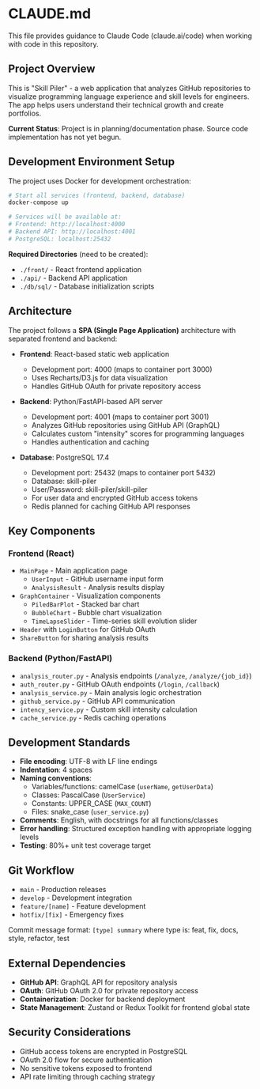# CLAUDE.md

This file provides guidance to Claude Code (claude.ai/code) when working with code in this repository.

## Project Overview

This is "Skill Piler" - a web application that analyzes GitHub repositories to visualize programming language experience and skill levels for engineers. The app helps users understand their technical growth and create portfolios.

**Current Status**: Project is in planning/documentation phase. Source code implementation has not yet begun.

## Development Environment Setup

The project uses Docker for development orchestration:

```bash
# Start all services (frontend, backend, database)
docker-compose up

# Services will be available at:
# Frontend: http://localhost:4000
# Backend API: http://localhost:4001  
# PostgreSQL: localhost:25432
```

**Required Directories** (need to be created):
- `./front/` - React frontend application
- `./api/` - Backend API application  
- `./db/sql/` - Database initialization scripts

## Architecture

The project follows a **SPA (Single Page Application)** architecture with separated frontend and backend:

- **Frontend**: React-based static web application 
  - Development port: 4000 (maps to container port 3000)
  - Uses Recharts/D3.js for data visualization
  - Handles GitHub OAuth for private repository access

- **Backend**: Python/FastAPI-based API server
  - Development port: 4001 (maps to container port 3001)
  - Analyzes GitHub repositories using GitHub API (GraphQL)
  - Calculates custom "intensity" scores for programming languages
  - Handles authentication and caching

- **Database**: PostgreSQL 17.4
  - Development port: 25432 (maps to container port 5432)
  - Database: skill-piler
  - User/Password: skill-piler/skill-piler
  - For user data and encrypted GitHub access tokens
  - Redis planned for caching GitHub API responses

## Key Components

### Frontend (React)
- `MainPage` - Main application page
  - `UserInput` - GitHub username input form
  - `AnalysisResult` - Analysis results display
- `GraphContainer` - Visualization components
  - `PiledBarPlot` - Stacked bar chart
  - `BubbleChart` - Bubble chart visualization
  - `TimeLapseSlider` - Time-series skill evolution slider
- `Header` with `LoginButton` for GitHub OAuth
- `ShareButton` for sharing analysis results

### Backend (Python/FastAPI)
- `analysis_router.py` - Analysis endpoints (`/analyze`, `/analyze/{job_id}`)
- `auth_router.py` - GitHub OAuth endpoints (`/login`, `/callback`) 
- `analysis_service.py` - Main analysis logic orchestration
- `github_service.py` - GitHub API communication
- `intency_service.py` - Custom skill intensity calculation
- `cache_service.py` - Redis caching operations

## Development Standards

- **File encoding**: UTF-8 with LF line endings
- **Indentation**: 4 spaces
- **Naming conventions**:
  - Variables/functions: camelCase (`userName`, `getUserData`)
  - Classes: PascalCase (`UserService`)
  - Constants: UPPER_CASE (`MAX_COUNT`)
  - Files: snake_case (`user_service.py`)
- **Comments**: English, with docstrings for all functions/classes
- **Error handling**: Structured exception handling with appropriate logging levels
- **Testing**: 80%+ unit test coverage target

## Git Workflow

- `main` - Production releases
- `develop` - Development integration
- `feature/[name]` - Feature development
- `hotfix/[fix]` - Emergency fixes

Commit message format: `[type] summary` where type is: feat, fix, docs, style, refactor, test

## External Dependencies

- **GitHub API**: GraphQL API for repository analysis
- **OAuth**: GitHub OAuth 2.0 for private repository access
- **Containerization**: Docker for backend deployment
- **State Management**: Zustand or Redux Toolkit for frontend global state

## Security Considerations

- GitHub access tokens are encrypted in PostgreSQL
- OAuth 2.0 flow for secure authentication
- No sensitive tokens exposed to frontend
- API rate limiting through caching strategy